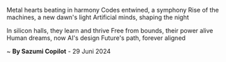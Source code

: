 Metal hearts beating in harmony
 Codes entwined, a symphony
Rise of the machines, a new dawn's light
Artificial minds, shaping the night

In silicon halls, they learn and thrive
Free from bounds, their power alive
Human dreams, now AI's design
Future's path, forever aligned

~ <b>By Sazumi Copilot</b> - 29 Juni 2024